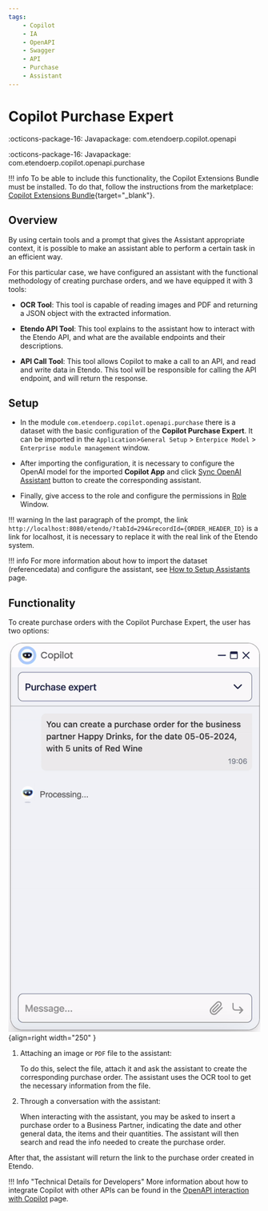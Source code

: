 ```yaml
---
tags:
    - Copilot
    - IA
    - OpenAPI
    - Swagger
    - API
    - Purchase
    - Assistant
---
```


# Copilot Purchase Expert

:octicons-package-16: Javapackage: com.etendoerp.copilot.openapi

:octicons-package-16: Javapackage: com.etendoerp.copilot.openapi.purchase

!!! info
    To be able to include this functionality, the Copilot Extensions Bundle must be installed. To do that, follow the instructions from the marketplace: [Copilot Extensions Bundle](https://marketplace.etendo.cloud/#/product-details?module=82C5DA1B57884611ABA8F025619D4C05){target="\_blank"}. 

## Overview

By using certain tools and a prompt that gives the Assistant appropriate context, it is possible to make an assistant able to perform a certain task in an efficient way.

For this particular case, we have configured an assistant with the functional methodology of creating purchase orders, and we have equipped it with 3 tools:

- **OCR Tool**: This tool is capable of reading images and PDF and returning a JSON object with the extracted information.

- **Etendo API Tool**: This tool explains to the assistant how to interact with the Etendo API, and what are the available endpoints and their descriptions.

- **API Call Tool**: This tool allows Copilot to make a call to an API, and read and write data in Etendo. This tool will be responsible for calling the API endpoint, and will return the response.


## Setup

 - In the module `com.etendoerp.copilot.openapi.purchase` there is a dataset with the basic configuration of the **Copilot Purchase Expert**. It can be imported in the `Application`>`General Setup` > `Enterpice Model` > `Enterprise module management` window. 
 
 - After importing the configuration, it is necessary to configure the OpenAI model for the imported **Copilot App** and click [Sync OpenAI Assistant](../setup.md#sync-open-ai-assistant-button) button to create the corresponding assistant.
 
 - Finally, give access to the role and configure the permissions in [Role](../setup.md#role-window) Window.

!!! warning
    In the last paragraph of the prompt, the link `http://localhost:8080/etendo/?tabId=294&recordId={ORDER_HEADER_ID}` is a link for localhost, it is necessary to replace it with the real link of the Etendo system.

!!! info
    For more information about how to import the dataset (referencedata) and configure the assistant, see [How to Setup Assistants](../setup.md#how-to-set-up-assistants) page.

## Functionality

To create purchase orders with the Copilot Purchase Expert, the user has two options:

![CreateOrder](../../../assets/user-guide/etendo-copilot/bundles/copilot-purchase-expert/createorder.gif){align=right  width="250" }

1. Attaching an image or `PDF` file to the assistant:
   
    To do this, select the file, attach it and ask the assistant to create the corresponding purchase order. The assistant uses the OCR tool to get the necessary information from the file.

2. Through a conversation with the assistant:

    When interacting with the assistant, you may be asked to insert a purchase order to a Business Partner, indicating the date and other general data, the items and their quantities. The assistant will then search and read the info needed to create the purchase order. 

After that, the assistant will return the link to the purchase order created in Etendo.


!!! Info "Technical Details for Developers"
    More information about how to integrate Copilot with other APIs can be found in the [OpenAPI interaction with Copilot](../../../developer-guide/etendo-copilot/available-tools/openapi-tool.md) page.